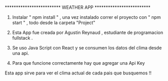 ************************* WEATHER APP ************************* 

1) Instalar " npm install " , una vez instalado correr el proyecto con " npm start " , todo desde la carpeta "Project" 

2) Esta App fue creada por Agustin Reynaud , estudiante de programacion fullstack . 

3) Se uso Java Script con React y se consumen los datos del clima desde una api. 

4) Para que funcione correctamente hay que agregar una Api Key


Esta app sirve para ver el clima actual de cada pais que busquemos !! 
